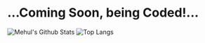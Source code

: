 # ...Coming Soon, being Coded!...

![Mehul's Github Stats](https://github-readme-stats.vercel.app/api?username=daxter-army&show_icons=true&theme=dracula)
![Top Langs](https://github-readme-stats.vercel.app/api/top-langs/?username=daxter-army&theme=dracula&layout=default)